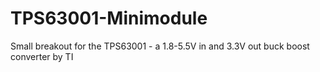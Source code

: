 # TPS63001-Minimodule
Small breakout for the TPS63001 - a 1.8-5.5V in and 3.3V out buck boost converter by TI
